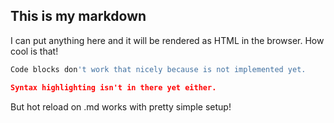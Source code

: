## This is my markdown

I can put anything here and it will be rendered as HTML in the browser. How cool is that!

```py
Code blocks don't work that nicely because is not implemented yet. 

Syntax highlighting isn't in there yet either. 
```

But hot reload on .md works with pretty simple setup!